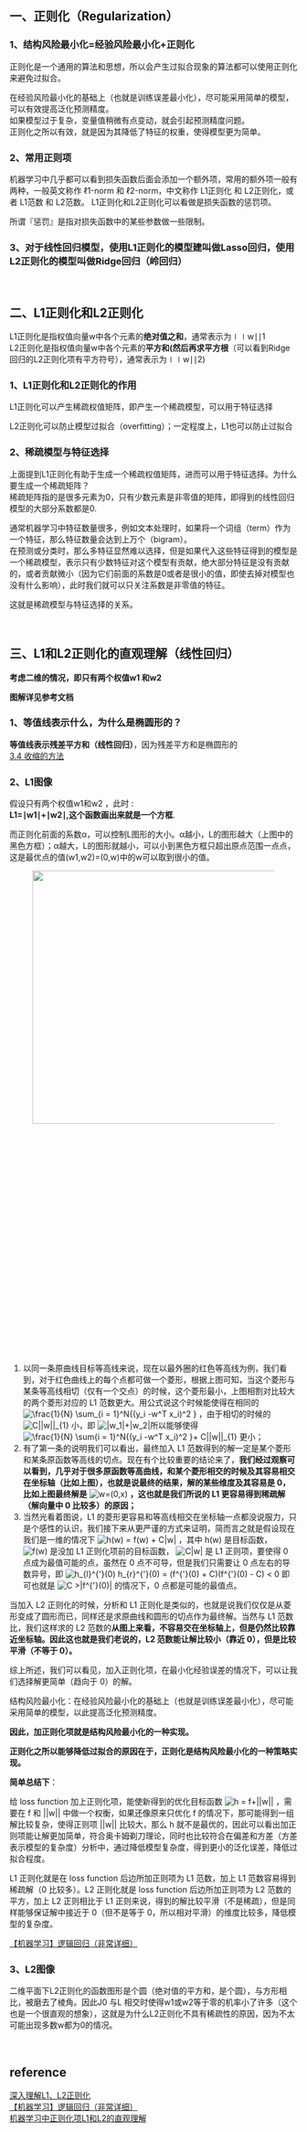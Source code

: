 ## 一、正则化（Regularization）
### 1、结构风险最小化=经验风险最小化+正则化
正则化是一个通用的算法和思想，所以会产生过拟合现象的算法都可以使用正则化来避免过拟合。

在经验风险最小化的基础上（也就是训练误差最小化），尽可能采用简单的模型，可以有效提高泛化预测精度。  
如果模型过于复杂，变量值稍微有点变动，就会引起预测精度问题。  
正则化之所以有效，就是因为其降低了特征的权重，使得模型更为简单。

### 2、常用正则项
机器学习中几乎都可以看到损失函数后面会添加一个额外项，常用的额外项一般有两种，一般英文称作 ℓ1-norm 和 ℓ2-norm，中文称作 L1正则化 和 L2正则化，或者 L1范数 和 L2范数。
L1正则化和L2正则化可以看做是损失函数的惩罚项。  

所谓『惩罚』是指对损失函数中的某些参数做一些限制。  

### 3、对于线性回归模型，使用L1正则化的模型建叫做Lasso回归，使用L2正则化的模型叫做Ridge回归（岭回归）  

&nbsp;
## 二、L1正则化和L2正则化
L1正则化是指权值向量w中各个元素的**绝对值之和**，通常表示为∣∣w∣∣1  
L2正则化是指权值向量w中各个元素的**平方和(然后再求平方根**（可以看到Ridge回归的L2正则化项有平方符号），通常表示为∣∣w∣∣2)
### 1、L1正则化和L2正则化的作用
L1正则化可以产生稀疏权值矩阵，即产生一个稀疏模型，可以用于特征选择  

L2正则化可以防止模型过拟合（overfitting）；一定程度上，L1也可以防止过拟合  
### 2、稀疏模型与特征选择
上面提到L1正则化有助于生成一个稀疏权值矩阵，进而可以用于特征选择。为什么要生成一个稀疏矩阵？  
稀疏矩阵指的是很多元素为0，只有少数元素是非零值的矩阵，即得到的线性回归模型的大部分系数都是0.   

通常机器学习中特征数量很多，例如文本处理时，如果将一个词组（term）作为一个特征，那么特征数量会达到上万个（bigram）。  
在预测或分类时，那么多特征显然难以选择，但是如果代入这些特征得到的模型是一个稀疏模型，表示只有少数特征对这个模型有贡献，绝大部分特征是没有贡献的，或者贡献微小（因为它们前面的系数是0或者是很小的值，即使去掉对模型也没有什么影响），此时我们就可以只关注系数是非零值的特征。  

这就是稀疏模型与特征选择的关系。

&nbsp;
## 三、L1和L2正则化的直观理解（线性回归）
**考虑二维的情况，即只有两个权值w1 和w2**      

**图解详见参考文档**   

### 1、等值线表示什么，为什么是椭圆形的？
**等值线表示残差平方和（线性回归）**，因为残差平方和是椭圆形的  
[3.4 收缩的方法](https://esl.hohoweiya.xyz/03-Linear-Methods-for-Regression/3.4-Shrinkage-Methods/index.html)

### 2、L1图像
假设只有两个权值w1和w2 ，此时 :  
**L1=∣w1∣+∣w2∣,这个函数画出来就是一个方框**.   

而正则化前面的系数α，可以控制L图形的大小。α越小，L的图形越大（上图中的黑色方框）；α越大，L的图形就越小，可以小到黑色方框只超出原点范围一点点，这是最优点的值(w1,w2)=(0,w)中的w可以取到很小的值。

<figure data-size="normal"><noscript><img src="https://pic3.zhimg.com/v2-efc752bd6d1ce09dbf2e18b9766570eb_b.jpg" data-caption="" data-size="normal" data-rawwidth="443" data-rawheight="421" class="origin_image zh-lightbox-thumb" width="443" data-original="https://pic3.zhimg.com/v2-efc752bd6d1ce09dbf2e18b9766570eb_r.jpg"/></noscript><img src="data:image/svg+xml;utf8,&lt;svg xmlns=&#39;http://www.w3.org/2000/svg&#39; width=&#39;443&#39; height=&#39;421&#39;&gt;&lt;/svg&gt;" data-caption="" data-size="normal" data-rawwidth="443" data-rawheight="421" class="origin_image zh-lightbox-thumb lazy" width="443" data-original="https://pic3.zhimg.com/v2-efc752bd6d1ce09dbf2e18b9766570eb_r.jpg" data-actualsrc="https://pic3.zhimg.com/v2-efc752bd6d1ce09dbf2e18b9766570eb_b.jpg"/></figure>

<ol><li>以同一条原曲线目标等高线来说，现在以最外圈的红色等高线为例，我们看到，对于红色曲线上的每个点都可做一个菱形，根据上图可知，当这个菱形与某条等高线相切（仅有一个交点）的时候，这个菱形最小，上图相割对比较大的两个菱形对应的 L1 范数更大。用公式说这个时候能使得在相同的 <img src="https://www.zhihu.com/equation?tex=%5Cfrac%7B1%7D%7BN%7D++%5Csum_%7Bi+%3D+1%7D%5EN%7B%28y_i+-w%5ET+x_i%29%5E2+%7D" alt="\frac{1}{N}  \sum_{i = 1}^N{(y_i -w^T x_i)^2 }" eeimg="1"/> ，由于相切的时候的  <img src="https://www.zhihu.com/equation?tex=C%7C%7Cw%7C%7C_%7B1%7D+" alt="C||w||_{1} " eeimg="1"/> 小，即 <img src="https://www.zhihu.com/equation?tex=%7Cw_1%7C%2B%7Cw_2%7C" alt="|w_1|+|w_2|" eeimg="1"/>所以能够使得<img src="https://www.zhihu.com/equation?tex=%5Cfrac%7B1%7D%7BN%7D++%5Csum%7Bi+%3D+1%7D%5EN%7B%28y_i+-w%5ET+x_i%29%5E2+%7D%2B+C%7C%7Cw%7C%7C_%7B1%7D" alt="\frac{1}{N}  \sum{i = 1}^N{(y_i -w^T x_i)^2 }+ C||w||_{1}" eeimg="1"/> 更小；</li><li>有了第一条的说明我们可以看出，最终加入 L1 范数得到的解一定是某个菱形和某条原函数等高线的切点。现在有个比较重要的结论来了，<b>我们经过观察可以看到，几乎对于很多原函数等高曲线，和某个菱形相交的时候及其容易相交在坐标轴（比如上图），也就是说最终的结果，解的某些维度及其容易是 0，比如上图最终解是</b> <img src="https://www.zhihu.com/equation?tex=w%3D%280%2Cx%29" alt="w=(0,x)" eeimg="1"/> <b>，这也就是我们所说的 L1 更容易得到稀疏解（解向量中 0 比较多）的原因；</b></li><li>当然光看着图说，L1 的菱形更容易和等高线相交在坐标轴一点都没说服力，只是个感性的认识，我们接下来从更严谨的方式来证明，简而言之就是假设现在我们是一维的情况下 <img src="https://www.zhihu.com/equation?tex=h%28w%29+%3D+f%28w%29+%2B+C%7Cw%7C" alt="h(w) = f(w) + C|w|" eeimg="1"/> ，其中 h(w) 是目标函数， <img src="https://www.zhihu.com/equation?tex=f%28w%29+" alt="f(w) " eeimg="1"/>  是没加 L1 正则化项前的目标函数， <img src="https://www.zhihu.com/equation?tex=C%7Cw%7C" alt="C|w|" eeimg="1"/> 是 L1 正则项，要使得 0 点成为最值可能的点，虽然在 0 点不可导，但是我们只需要让 0 点左右的导数异号，即 <img src="https://www.zhihu.com/equation?tex=h_%7Bl%7D%5E%7B%27%7D%280%29++h_%7Br%7D%5E%7B%27%7D%280%29+%3D+%28f%5E%7B%27%7D%280%29+%2B+C%29%28f%5E%7B%27%7D%280%29+-+C%29+%3C+0+" alt="h_{l}^{&#39;}(0)  h_{r}^{&#39;}(0) = (f^{&#39;}(0) + C)(f^{&#39;}(0) - C) &lt; 0 " eeimg="1"/>  即可也就是 <img src="https://www.zhihu.com/equation?tex=+C+%3E%7Cf%5E%7B%27%7D%280%29%7C" alt=" C &gt;|f^{&#39;}(0)|" eeimg="1"/> 的情况下，0 点都是可能的最值点。</li></ol><p>当加入 L2 正则化的时候，分析和 L1 正则化是类似的，也就是说我们仅仅是从菱形变成了圆形而已，同样还是求原曲线和圆形的切点作为最终解。当然与 L1 范数比，我们这样求的 L2 范数的<b>从图上来看，不容易交在坐标轴上，但是仍然比较靠近坐标轴。因此这也就是我们老说的，L2 范数能让解比较小（靠近 0），但是比较平滑（不等于 0）。</b></p><p>综上所述，我们可以看见，加入正则化项，在最小化经验误差的情况下，可以让我们选择解更简单（趋向于 0）的解。</p><p>结构风险最小化：在经验风险最小化的基础上（也就是训练误差最小化），尽可能采用简单的模型，以此提高泛化预测精度。</p><p><b>因此，加正则化项就是结构风险最小化的一种实现。</b></p><p><b>正则化之所以能够降低过拟合的原因在于，正则化是结构风险最小化的一种策略实现。</b></p>

<p><b>简单总结下</b>：</p><p>给 loss function 加上正则化项，能使新得到的优化目标函数 <img src="https://www.zhihu.com/equation?tex=h+%3D+f%2B%7C%7Cw%7C%7C+" alt="h = f+||w|| " eeimg="1"/> ，需要在 f 和 ||w|| 中做一个权衡，如果还像原来只优化 f 的情况下，那可能得到一组解比较复杂，使得正则项 ||w|| 比较大，那么 h 就不是最优的，因此可以看出加正则项能让解更加简单，符合奥卡姆剃刀理论，同时也比较符合在偏差和方差（方差表示模型的复杂度）分析中，通过降低模型复杂度，得到更小的泛化误差，降低过拟合程度。</p><p>L1 正则化就是在 loss function 后边所加正则项为 L1 范数，加上 L1 范数容易得到稀疏解（0 比较多）。L2 正则化就是 loss function 后边所加正则项为 L2 范数的平方，加上 L2 正则相比于 L1 正则来说，得到的解比较平滑（不是稀疏），但是同样能够保证解中接近于 0（但不是等于 0，所以相对平滑）的维度比较多，降低模型的复杂度。</p>

[【机器学习】逻辑回归（非常详细）](https://zhuanlan.zhihu.com/p/74874291)
### 3、L2图像
二维平面下L2正则化的函数图形是个圆（绝对值的平方和，是个圆），与方形相比，被磨去了棱角。因此J0 与L 相交时使得w1或w2等于零的机率小了许多（这个也是一个很直观的想象），这就是为什么L2正则化不具有稀疏性的原因，因为不太可能出现多数w都为0的情况。

&nbsp;
## reference
[深入理解L1、L2正则化](https://zhuanlan.zhihu.com/p/29360425)   
[【机器学习】逻辑回归（非常详细）](https://zhuanlan.zhihu.com/p/74874291)    
[机器学习中正则化项L1和L2的直观理解](https://blog.csdn.net/jinping_shi/article/details/52433975)
